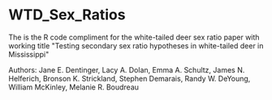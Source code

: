 # WTD_Sex_Ratios

The is the R code compliment for the white-tailed deer sex ratio paper with working title "Testing secondary sex ratio hypotheses in white-tailed deer in Mississippi"

Authors: Jane E. Dentinger, Lacy A. Dolan, Emma A. Schultz, James N. Helferich, Bronson K. Strickland, Stephen Demarais, Randy W. DeYoung, William McKinley, Melanie R. Boudreau

